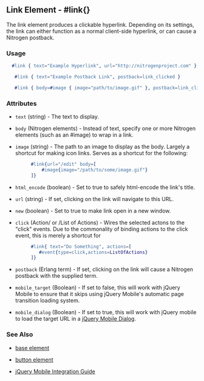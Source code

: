 <!-- dash: #link | Element | ###:Element -->


## Link Element - #link{}

  The link element produces a clickable hyperlink. Depending on its settings,
  the link can either function as a normal client-side hyperlink, or can
  cause a Nitrogen postback.

### Usage

```erlang
  #link { text="Example Hyperlink", url="http://nitrogenproject.com" },

```

```erlang
   #link { text="Example Postback Link", postback=link_clicked }

```

```erlang
   #link { body=#image { image="path/to/image.gif" }, postback=link_clicked}

```

### Attributes

   * `text` (string) - The text to display.

   * `body` (Nitrogen elements) - Instead of text, specify one or more
	 Nitrogen elements (such as an #image) to wrap in a link.

   * `image` (string) - The path to an image to display as the body. Largely
	 a shortcut for making icon links.  Serves as a shortcut for the following:

```ERLANG
		 #link{url="/edit" body=[
			 #image{image="/path/to/some/image.gif"}
		 ]}

```

   * `html_encode` (boolean) - Set to true to safely html-encode the link's
	 title.

   * `url` (string) - If set, clicking on the link will navigate to this
	 URL.

   * `new` (boolean) - Set to true to make link open in a new window.

   * `click` (Action/ or /List of Actions) - Wires the selected actons to
	 the \"click\" events.  Due to the commonality of binding actions to the
	 click event, this is merely a shortcut for

```ERLANG
		 #link{ text="Do Something", actions=[
			#event{type=click,actions=ListOfActions}
		 ]}

```

   * `postback` (Erlang term) - If set, clicking on the link will cause a
	 Nitrogen postback with the supplied term.

   * `mobile_target` (Boolean) - If set to false, this will work with
	 jQuery Mobile to ensure that it skips using jQuery Mobile's automatic page
	 transition loading system.

   * `mobile_dialog` (Boolean) - If set to true, this will work with jQuery mobile to load the target URL in a [jQuery Mobile Dialog](http://jquerymobile.com/demos/1.1.1/docs/pages/page-dialogs.md).

### See Also

 *  [base element](./element_base.md)

 *  [button element](./button.md)

 *  [jQuery Mobile Integration Guide](../jquery_mobile_integration.md)
